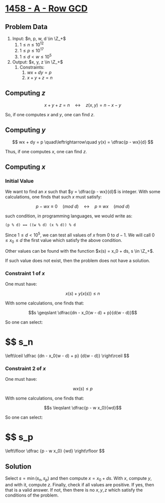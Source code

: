 # [1458 - A - Row GCD](https://codeforces.com/problemset/problem/1458/A)

## Problem Data

1. Input: $n, p, w, d \in \Z_+$
   1. $1 \leqslant n  \leqslant 10^{12}$
   2. $1 \leqslant p \leqslant 10^{17}$
   3. $1 \leqslant d < w \leqslant 10^{5}$
2. Output: $x, y, z \in \Z_+$
   1. Constraints:
      1. $wx + dy = p$
      2. $x + y + z = n$

## Computing $z$

$$
x + y + z = n
\quad\leftrightarrow\quad
z(x, y) = n - x - y
$$

So, if one computes $x$ and $y$, one can find $z$.

## Computing $y$

$$
wx + dy = p
\quad\leftrightarrow\quad
y(x) = \dfrac{p - wx}{d}
$$

Thus, if one computes $x$, one can find $z$.

## Computing $x$

### Initial Value

We want to find an $x$ such that $y = \dfrac{p - wx}{d}$ is integer. With some calculations, one finds that such $x$ must satisfy:

$$
p - wx \equiv 0 \quad (mod \ d)
\quad\leftrightarrow\quad
p \equiv wx \quad (mod \ d)
$$

such condition, in programming languages, we would write as:

```plain
(p % d) == ((w % d) (x % d)) % d
```

Since $1 \leqslant d < 10^{5}$, we can test all values of $x$ from $0$ to $d-1$. We will call $0 \leqslant x_0 \leqslant d$ the first value which satisfy the above condition.

Other values can be found with the function $x(s) = x_0 + ds, s \in \Z_+$.

If such value does not exist, then the problem does not have a solution.

### Constraint 1 of $x$

One must have:

$$x(s) + y(x(s)) \leqslant n$$

With some calculations, one finds that:

$$s \geqslant \dfrac{dn - x_0(w - d) + p}{d(w - d)}$$

So one can select:

$$
s_n
=
\left\lceil
    \dfrac
        {dn - x_0(w - d) + p}
        {d(w - d)}
\right\rceil
$$

### Constraint 2 of $x$

One must have:

$$w x(s) \leqslant p$$

With some calculations, one finds that:

$$s \leqslant \dfrac{p - w x_0}{wd}$$

So one can select:

$$
s_p
=
\left\lfloor
    \dfrac
        {p - w x_0}
        {wd}
\right\rfloor
$$

## Solution

Select $s = \min(s_n, s_p)$ and then compute $x = x_0 + ds$. With $x$, compute $y$, and with it, compute $z$. Finally, check if all values are positive. If yes, then that is a valid answer. If not, then there is no $x, y, z$ which satisfy the conditions of the problem.

